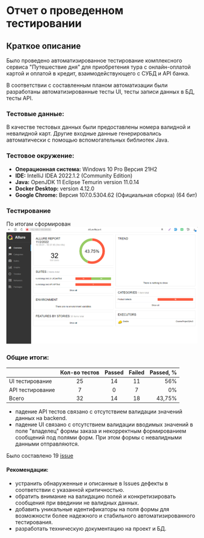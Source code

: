 # Отчет о проведенном тестировании
## Краткое описание
Было проведено автоматизированное тестирование комплексного сервиса "Путешествие дня" для приобретения тура
с онлайн-оплатой картой и оплатой в кредит, взаимодействующего с СУБД и API банка.

В соответствии с составленным планом автоматизации были разработаны автоматизированные тесты UI,
тесты записи данных в БД, тесты API.

### Тестовые данные:
В качестве тестовых данных были предоставлены номера валидной и невалидной карт. 
Другие входные данные генерировались автоматически с помощью вспомогательных библиотек Java.

### Тестовое окружение:
* **Операционная система:** Windows 10 Pro Версия 21H2
* **IDE:** IntelliJ IDEA 2022.1.2 (Community Edition)
*  **Java:** OpenJDK 11 Eclipse Temurin version 11.0.14
* **Docker Desktop:** version 4.12.0
* **Google Chrome:** Версия 107.0.5304.62 (Официальная сборка) (64 бит)

### Тестирование

По итогам сформирован ![отчет с использованием Allure Report](https://github.com/VisYar/CourseProjectQAv3/blob/master/reports/Allure%20Report.png)

### Общие итоги:

|                  | Кол-во тестов | Passed | Failed | Passed, % |
|:-----------------|:-------------:|:------:|:------:|----------:|
| UI тестирование  |      25       |   14   |   11   |       56% |
| API тестирование |       7       |   0    |   7    |        0% |
| Всего            |      32       |   14   |   18   |    43,75% |

- падение API тестов связано с отсутствием валидации значений данных на backend.
- падение UI связано с отсутствием валидации вводимых значений в поле "владелец" формы заказа и некорректным формированием 
сообщений под полями форм. При этом формы с невалидными данными отправляются.

Было составлено 19 [issue](https://github.com/molottva/Diploma/issues)

#### Рекомендации:
- устранить обнаруженные и описанные в Issues дефекты в соответствии с указанной критичностью.
- обратить внимание на валидацию полей и конкретизировать сообщения при введинии не валидных данных.
- добавить уникальные идентификаторы на поля формы для возможности более надежного и стабильного автоматизированного тестирования.
- разработать техническую документацию на проект и БД.
